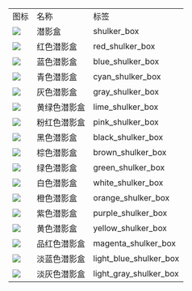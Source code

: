 <table>
	<tablebody>
		<tr>
			<td>图标</td>
			<td>名称</td>
			<td>标签</td>
		</tr>
		<tr>
			<td><img src="C:/Users/seese/Files/Projects/MC_datapacks/recipe_auto_manual/LemonTea_auto_recipes/output/mc_icon/decorations/shulker_box/shulker_box.png"></td>
			<td>潜影盒</td>
			<td>shulker_box</td>
		</tr>
		<tr>
			<td><img src="C:/Users/seese/Files/Projects/MC_datapacks/recipe_auto_manual/LemonTea_auto_recipes/output/mc_icon/decorations/shulker_box/red_shulker_box.png"></td>
			<td>红色潜影盒</td>
			<td>red_shulker_box</td>
		</tr>
		<tr>
			<td><img src="C:/Users/seese/Files/Projects/MC_datapacks/recipe_auto_manual/LemonTea_auto_recipes/output/mc_icon/decorations/shulker_box/blue_shulker_box.png"></td>
			<td>蓝色潜影盒</td>
			<td>blue_shulker_box</td>
		</tr>
		<tr>
			<td><img src="C:/Users/seese/Files/Projects/MC_datapacks/recipe_auto_manual/LemonTea_auto_recipes/output/mc_icon/decorations/shulker_box/cyan_shulker_box.png"></td>
			<td>青色潜影盒</td>
			<td>cyan_shulker_box</td>
		</tr>
		<tr>
			<td><img src="C:/Users/seese/Files/Projects/MC_datapacks/recipe_auto_manual/LemonTea_auto_recipes/output/mc_icon/decorations/shulker_box/gray_shulker_box.png"></td>
			<td>灰色潜影盒</td>
			<td>gray_shulker_box</td>
		</tr>
		<tr>
			<td><img src="C:/Users/seese/Files/Projects/MC_datapacks/recipe_auto_manual/LemonTea_auto_recipes/output/mc_icon/decorations/shulker_box/lime_shulker_box.png"></td>
			<td>黄绿色潜影盒</td>
			<td>lime_shulker_box</td>
		</tr>
		<tr>
			<td><img src="C:/Users/seese/Files/Projects/MC_datapacks/recipe_auto_manual/LemonTea_auto_recipes/output/mc_icon/decorations/shulker_box/pink_shulker_box.png"></td>
			<td>粉红色潜影盒</td>
			<td>pink_shulker_box</td>
		</tr>
		<tr>
			<td><img src="C:/Users/seese/Files/Projects/MC_datapacks/recipe_auto_manual/LemonTea_auto_recipes/output/mc_icon/decorations/shulker_box/black_shulker_box.png"></td>
			<td>黑色潜影盒</td>
			<td>black_shulker_box</td>
		</tr>
		<tr>
			<td><img src="C:/Users/seese/Files/Projects/MC_datapacks/recipe_auto_manual/LemonTea_auto_recipes/output/mc_icon/decorations/shulker_box/brown_shulker_box.png"></td>
			<td>棕色潜影盒</td>
			<td>brown_shulker_box</td>
		</tr>
		<tr>
			<td><img src="C:/Users/seese/Files/Projects/MC_datapacks/recipe_auto_manual/LemonTea_auto_recipes/output/mc_icon/decorations/shulker_box/green_shulker_box.png"></td>
			<td>绿色潜影盒</td>
			<td>green_shulker_box</td>
		</tr>
		<tr>
			<td><img src="C:/Users/seese/Files/Projects/MC_datapacks/recipe_auto_manual/LemonTea_auto_recipes/output/mc_icon/decorations/shulker_box/white_shulker_box.png"></td>
			<td>白色潜影盒</td>
			<td>white_shulker_box</td>
		</tr>
		<tr>
			<td><img src="C:/Users/seese/Files/Projects/MC_datapacks/recipe_auto_manual/LemonTea_auto_recipes/output/mc_icon/decorations/shulker_box/orange_shulker_box.png"></td>
			<td>橙色潜影盒</td>
			<td>orange_shulker_box</td>
		</tr>
		<tr>
			<td><img src="C:/Users/seese/Files/Projects/MC_datapacks/recipe_auto_manual/LemonTea_auto_recipes/output/mc_icon/decorations/shulker_box/purple_shulker_box.png"></td>
			<td>紫色潜影盒</td>
			<td>purple_shulker_box</td>
		</tr>
		<tr>
			<td><img src="C:/Users/seese/Files/Projects/MC_datapacks/recipe_auto_manual/LemonTea_auto_recipes/output/mc_icon/decorations/shulker_box/yellow_shulker_box.png"></td>
			<td>黄色潜影盒</td>
			<td>yellow_shulker_box</td>
		</tr>
		<tr>
			<td><img src="C:/Users/seese/Files/Projects/MC_datapacks/recipe_auto_manual/LemonTea_auto_recipes/output/mc_icon/decorations/shulker_box/magenta_shulker_box.png"></td>
			<td>品红色潜影盒</td>
			<td>magenta_shulker_box</td>
		</tr>
		<tr>
			<td><img src="C:/Users/seese/Files/Projects/MC_datapacks/recipe_auto_manual/LemonTea_auto_recipes/output/mc_icon/decorations/shulker_box/light_blue_shulker_box.png"></td>
			<td>淡蓝色潜影盒</td>
			<td>light_blue_shulker_box</td>
		</tr>
		<tr>
			<td><img src="C:/Users/seese/Files/Projects/MC_datapacks/recipe_auto_manual/LemonTea_auto_recipes/output/mc_icon/decorations/shulker_box/light_gray_shulker_box.png"></td>
			<td>淡灰色潜影盒</td>
			<td>light_gray_shulker_box</td>
		</tr>
	</tablebody>
</table>